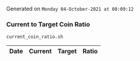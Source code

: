 Generated on `Monday 04-October-2021 at 08:09:12`

### Current to Target Coin Ratio
`current_coin_ratio.sh`

Date|Current|Target|Ratio
---|---|---|---
